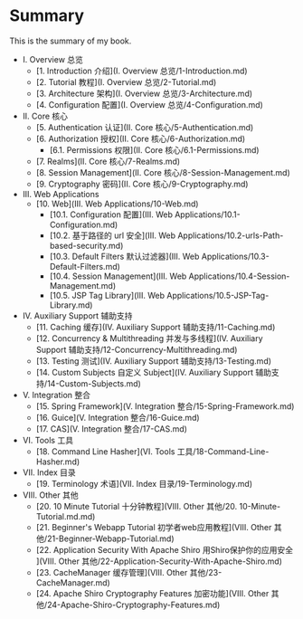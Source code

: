 # Summary

This is the summary of my book.

* I. Overview 总览
	* [1. Introduction 介绍](I. Overview 总览/1-Introduction.md) 
	* [2. Tutorial 教程](I. Overview 总览/2-Tutorial.md) 
	* [3. Architecture 架构](I. Overview 总览/3-Architecture.md) 
	* [4. Configuration 配置](I. Overview 总览/4-Configuration.md) 
* II. Core 核心
	* [5. Authentication 认证](II. Core 核心/5-Authentication.md) 
	* [6. Authorization 授权](II. Core 核心/6-Authorization.md) 
	 	* [6.1. Permissions 权限](II. Core 核心/6.1-Permissions.md) 
	* [7. Realms](II. Core 核心/7-Realms.md) 
	* [8. Session Management](II. Core 核心/8-Session-Management.md) 
	* [9. Cryptography 密码](II. Core 核心/9-Cryptography.md) 
* III. Web Applications
	* [10. Web](III. Web Applications/10-Web.md) 
	   * [10.1. Configuration 配置](III. Web Applications/10.1-Configuration.md) 
	   * [10.2. 基于路径的 url 安全](III. Web Applications/10.2-urls-Path-based-security.md) 
	   * [10.3. Default Filters 默认过滤器](III. Web Applications/10.3-Default-Filters.md) 
	   * [10.4. Session Management](III. Web Applications/10.4-Session-Management.md) 
	   * [10.5. JSP Tag Library](III. Web Applications/10.5-JSP-Tag-Library.md) 
* IV. Auxiliary Support 辅助支持
	* [11. Caching 缓存](IV. Auxiliary Support 辅助支持/11-Caching.md) 
	* [12. Concurrency & Multithreading 并发与多线程](IV. Auxiliary Support 辅助支持/12-Concurrency-Multithreading.md) 
	* [13. Testing 测试](IV. Auxiliary Support 辅助支持/13-Testing.md) 
	* [14. Custom Subjects 自定义 Subject](IV. Auxiliary Support 辅助支持/14-Custom-Subjects.md) 
* V. Integration 整合
	* [15. Spring Framework](V. Integration 整合/15-Spring-Framework.md)
	* [16. Guice](V. Integration 整合/16-Guice.md)
	* [17. CAS](V. Integration 整合/17-CAS.md) 
* VI. Tools 工具
	* [18. Command Line Hasher](VI. Tools 工具/18-Command-Line-Hasher.md) 
* VII. Index 目录
	* [19. Terminology 术语](VII. Index 目录/19-Terminology.md) 
* VIII. Other 其他
	* [20. 10 Minute Tutorial 十分钟教程](VIII. Other 其他/20. 10-Minute-Tutorial.md.md) 
	* [21. Beginner's Webapp Tutorial 初学者web应用教程](VIII. Other 其他/21-Beginner-Webapp-Tutorial.md) 
	* [22. Application Security With Apache Shiro 用Shiro保护你的应用安全 ](VIII. Other 其他/22-Application-Security-With-Apache-Shiro.md) 
	* [23. CacheManager 缓存管理](VIII. Other 其他/23-CacheManager.md)
	* [24. Apache Shiro Cryptography Features 加密功能](VIII. Other 其他/24-Apache-Shiro-Cryptography-Features.md)